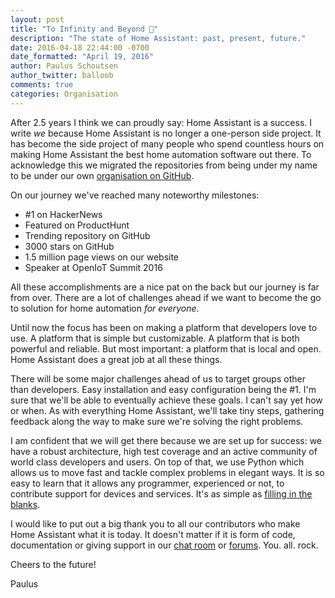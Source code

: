 ```yaml
---
layout: post
title: "To Infinity and Beyond 🚀"
description: "The state of Home Assistant: past, present, future."
date: 2016-04-18 22:44:00 -0700
date_formatted: "April 19, 2016"
author: Paulus Schoutsen
author_twitter: balloob
comments: true
categories: Organisation
---
```


After 2.5 years I think we can proudly say: Home Assistant is a success. I write _we_ because Home Assistant is no longer a one-person side project. It has become the side project of many people who spend countless hours on making Home Assistant the best home automation software out there. To acknowledge this we migrated the repositories from being under my name to be under our own [organisation on GitHub][gh-ha].

On our journey we've reached many noteworthy milestones:

 - #1 on HackerNews
 - Featured on ProductHunt
 - Trending repository on GitHub
 - 3000 stars on GitHub
 - 1.5 million page views on our website
 - Speaker at OpenIoT Summit 2016

All these accomplishments are a nice pat on the back but our journey is far from over. There are a lot of challenges ahead if we want to become the go to solution for home automation _for everyone_.

Until now the focus has been on making a platform that developers love to use. A platform that is simple but customizable. A platform that is both powerful and reliable. But most important: a platform that is local and open. Home Assistant does a great job at all these things.

There will be some major challenges ahead of us to target groups other than developers. Easy installation and easy configuration being the #1. I'm sure that we'll be able to eventually achieve these goals. I can't say yet how or when. As with everything Home Assistant, we'll take tiny steps, gathering feedback along the way to make sure we're solving the right problems.

I am confident that we will get there because we are set up for success: we have a robust architecture, high test coverage and an active community of world class developers and users. On top of that, we use Python which allows us to move fast and tackle complex problems in elegant ways. It is so easy to learn that it allows any programmer, experienced or not, to contribute support for devices and services. It's as simple as [filling in the blanks].

I would like to put out a big thank you to all our contributors who make Home Assistant what it is today. It doesn't matter if it is form of code, documentation or giving support in our [chat room] or [forums]. You. all. rock.

Cheers to the future!

Paulus

[gh-ha]: https://github.com/home-assistant/
[filling in the blanks]: /developers/platform_example_sensor/#code
[chat room]: https://gitter.im/home-assistant/home-assistant
[forums]: https://community.home-assistant.io/
